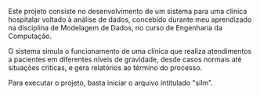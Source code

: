 Este projeto consiste no desenvolvimento de um sistema para uma clínica hospitalar voltado à análise de dados, concebido durante meu aprendizado na disciplina de Modelagem de Dados, no curso de Engenharia da Computação.

O sistema simula o funcionamento de uma clínica que realiza atendimentos a pacientes em diferentes níveis de gravidade, desde casos normais até situações críticas, e gera relatórios ao término do processo.

Para executar o projeto, basta iniciar o arquivo intitulado "silm". 
